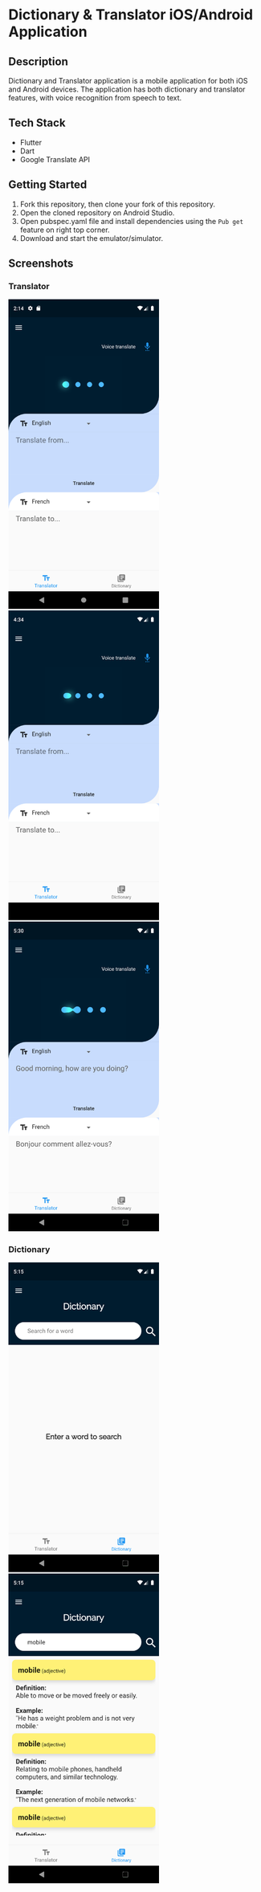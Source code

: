 # Dictionary & Translator iOS/Android Application

## Description
Dictionary and Translator application is a mobile application for both iOS and Android devices.
The application has both dictionary and translator features, with voice recognition from speech to text.

## Tech Stack
- Flutter
- Dart
- Google Translate API


## Getting Started

1. Fork this repository, then clone your fork of this repository.
2. Open the cloned repository on Android Studio.
3. Open pubspec.yaml file and install dependencies using the `Pub get` feature on right top corner.
4. Download and start the emulator/simulator.


## Screenshots

### Translator
<img src="https://github.com/rjblee/dictionary_translator_app/blob/master/assets/screenshots/Screenshot_1595754883.png?raw=true" width="300"> <img src="https://github.com/rjblee/dictionary_translator_app/blob/master/assets/screenshots/Screenshot_1595288099.png?raw=true" width="300">  <img src="https://github.com/rjblee/dictionary_translator_app/blob/master/assets/screenshots/Screenshot_1595291412.png?raw=true" width="300">



### Dictionary

<img src="https://github.com/rjblee/dictionary_translator_app/blob/master/assets/screenshots/Screenshot_1595290538.png?raw=true" width="300">  <img src="https://github.com/rjblee/dictionary_translator_app/blob/master/assets/screenshots/Screenshot_1595290552.png?raw=true" width="300">
